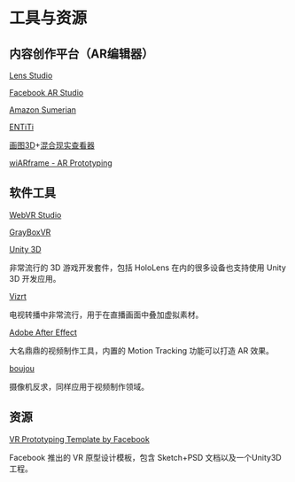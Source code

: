 # 工具与资源

## 内容创作平台（AR编辑器）

[Lens Studio](https://lensstudio.snapchat.com/)

[Facebook AR Studio](https://developers.facebook.com/products/ar-studio)

[Amazon Sumerian](https://aws.amazon.com/cn/sumerian/)

[ENTiTi](https://www.wakingapp.com/)

[画图3D](https://www.microsoft.com/store/productId/9NBLGGH5FV99)+[混合现实查看器](https://www.microsoft.com/store/productId/9NBLGGH42THS)

[wiARframe - AR Prototyping](https://www.wiarframe.com/)


## 软件工具

[WebVR Studio](http://webvrstudio.com/)

[GrayBoxVR](http://grayboxvr.com/)

[Unity 3D](https://unity3d.com/cn)

非常流行的 3D 游戏开发套件，包括 HoloLens 在内的很多设备也支持使用 Unity 3D 开发应用。

[Vizrt](http://www.vizrt.com/)

电视转播中非常流行，用于在直播画面中叠加虚拟素材。

[Adobe After Effect]( https://www.youtube.com/watch?v=vIEdhlS-zYA)

大名鼎鼎的视频制作工具，内置的 Motion Tracking 功能可以打造 AR 效果。

[boujou](https://www.vicon.com/products/software/boujou)

摄像机反求，同样应用于视频制作领域。

## 资源

[VR Prototyping Template by Facebook](http://facebook.design/vr-template)

Facebook 推出的 VR 原型设计模板，包含 Sketch+PSD 文档以及一个Unity3D工程。

